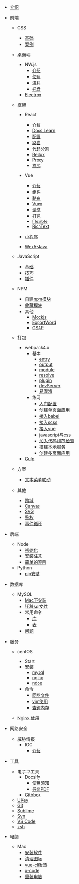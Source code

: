 * [介绍](README.md)

* 前端
  * CSS
    * [基础](view/front-end/css/css-base.md)
    * [案例](view/front-end/css/css-knife.md)

  * 桌面端
    * NW.js
      * [介绍](view/front-end/desktop/nw/README.md)
      * [使用](view/front-end/desktop/nw/useage.md)
      * [进程](view/front-end/desktop/nw/process.md)
      * [托盘](view/front-end/desktop/nw/tray.md)
    * [Electron](view/front-end/desktop/electron.md)

  * 框架
    * React
      * [介绍](view/front-end/frame/react/react.md)
      * [Docs Learn](view/front-end/frame/react/docs-learn.md)
      * [配置](view/front-end/frame/react/config.md)
      * [路由](view/front-end/frame/react/router.md)
      * [代码分割](view/front-end/frame/react/codeSpliting.md)
      * [Redux](view/front-end/frame/react/redux.md)
      * [Proxy](view/front-end/frame/react/proxy.md)
      * [样式](view/front-end/frame/react/style.md)

    * Vue
      * [介绍](view/front-end/frame/vue/vue.md)
      * [组件](view/front-end/frame/vue/component.md)
      * [路由](view/front-end/frame/vue/router.md)
      * [Vuex](view/front-end/frame/vue/vuex.md)
      * [请求](view/front-end/frame/vue/api.md)
      * [打包](view/front-end/frame/vue/build.md)
      * [Flexible](view/front-end/frame/vue/flexible.md)
      * [RichText](view/front-end/frame/vue/richtext.md)

    * [小程序](view/front-end/frame/mini-program.md)
    * [Wex5-Java](view/front-end/frame/wex5-java.md)

  * JavaScript
    * [基础](view/front-end/js/base.md)
    * [技巧](view/front-end/js/knife.md)
    * [插件](view/front-end/js/plugin.md)

  * NPM
    * [自建npm模块](view/front-end/npm/npmModules.md)
    * [收藏模块](view/front-end/npm/useful.md)
    * 其他
      * [Mockjs](view/front-end/npm/other/mock.md)
      * [ExportWord](view/front-end/npm/other/exportWord.md)
      * [GSAP](view/front-end/npm/other/gsap.md)

  * 打包
    * webpack4.x
      * 基本
        * [entry](view/front-end/pack/webpack/base/entry.md)
        * [output](view/front-end/pack/webpack/base/output.md)
        * [module](view/front-end/pack/webpack/base/module.md)
        * [resolve](view/front-end/pack/webpack/base/resolve.md)
        * [plugin](view/front-end/pack/webpack/base/plugin.md)
        * [devServer](view/front-end/pack/webpack/base/devServer.md)
        * [易混淆](view/front-end/pack/webpack/base/attention.md)
      * 练习
        * [入门配置](view/front-end/pack/webpack/train/start.md)
        * [创建单页面应用](view/front-end/pack/webpack/train/singlePage.md)
        * [接入babel](view/front-end/pack/webpack/train/babelLoader.md)
        * [接入scss](view/front-end/pack/webpack/train/scssLoader.md)
        * [接入vue](view/front-end/pack/webpack/train/vueLoader.md)
        * [javascript与css](view/front-end/pack/webpack/train/splitJsCss.md)
        * [加入代码规范检测](view/front-end/pack/webpack/train/lint.md)
        * [搭建本地服务](view/front-end/pack/webpack/train/localServer.md)
        * [创建多页面应用](view/front-end/pack/webpack/train/multiPage.md)
    * [Gulp](view/front-end/pack/gulp.md)

  * 方案
    * [文本菜单联动](view/front-end/plan/fullpageScrollMenu.md)

  * 其他
    * [跨域](view/front-end/technique/Proxy.md)
    * [Canvas](view/front-end/technique/canvas.md)
    * [SVG](view/front-end/technique/svg.md)
    * [鉴权](view/front-end/technique/authority.md)
    * [事件循环](view/front-end/technique/eventLoop.md)

* 后端
  * Node
    * [初始化](view/back-end/node/init.md)
    * [安装注意](view/back-end/node/npm_install.md)
    * [简单的项目](view/back-end/node/node_project.md)
  * Python
    * [pip安装](view/back-end/python/install.md)

* 数据库
  * MySQL
    * [Mac下安装](view/sql/mysql/start.md)
    * [迁移sql文件](view/sql/mysql/movesql.md)
    * 常用命令
      * [库](view/sql/mysql/database.md)
      * [表](view/sql/mysql/table.md)
    * [问题](view/sql/mysql/qa.md)

* 服务
  * centOS
    * [Start](view/service/centos/start.md)
    * 安装
      * [mysql](view/service/centos/mysql.md)
      * [nginx](view/service/centos/nginx.md)
      * [ndoe](view/service/centos/node.md)
    * 命令
      * [同步文件](view/service/centos/syncFile.md)
      * [vim使用](view/service/centos/vim.md)
      * [查询内存](view/service/centos/storage.md)

  * [Nginx 使用](view/service/nginx.md)

* 网路安全
  * 威胁情报
    * IOC
      * [介绍](view/cyber_security/threat_intelligence/IOC/ioc.md)

* 工具
  * 电子书工具
    * Docsify
      * [使用须知](view/tools/e-book/docsify/useage.md)
      * [导出PDF](view/tools/e-book/docsify/md2pdf.md)
    * [Gitbbok](view/tools/e-book/gitbook/gitbook.md)
  * [UKey](view/tools/ukey/useage.md)
  * [Git](view/tools/git.step.md)
  * [Sublime](view/tools/sublime.md)
  * [Svn](view/tools/svn.md)
  * [VS Code](view/tools/vscode.md)
  * [zsh](view/tools/zsh.md)

* 电脑
  * Mac
    * [安装软件](view/computer/mac/app.md)
    * [清理图标](view/computer/mac/clearIcon.md)
    * [vue-cli发热](view/computer/mac/vue-cli项目.md)
    * [x-code](view/computer/mac/x-code.md)
    * [重装电脑](view/computer/mac/install.md)
